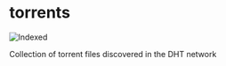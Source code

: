 torrents 
========
![Indexed](https://img.shields.io/badge/indexed-99765-blue)

Collection of torrent files discovered in the DHT network
